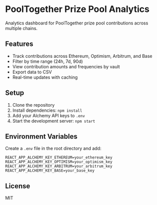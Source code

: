 # PoolTogether Prize Pool Analytics

Analytics dashboard for PoolTogether prize pool contributions across multiple chains.

## Features

- Track contributions across Ethereum, Optimism, Arbitrum, and Base
- Filter by time range (24h, 7d, 90d)
- View contribution amounts and frequencies by vault
- Export data to CSV
- Real-time updates with caching

## Setup

1. Clone the repository
2. Install dependencies: `npm install`
3. Add your Alchemy API keys to `.env`
4. Start the development server: `npm start`

## Environment Variables

Create a `.env` file in the root directory and add:

```
REACT_APP_ALCHEMY_KEY_ETHEREUM=your_ethereum_key
REACT_APP_ALCHEMY_KEY_OPTIMISM=your_optimism_key
REACT_APP_ALCHEMY_KEY_ARBITRUM=your_arbitrum_key
REACT_APP_ALCHEMY_KEY_BASE=your_base_key
```

## License

MIT